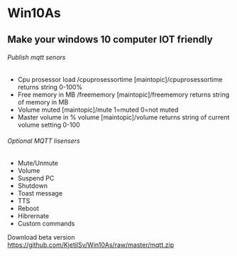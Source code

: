 # Win10As
## Make your windows 10 computer IOT friendly

###### Publish mqtt senors

- Cpu prosessor load /cpuprosessortime
[maintopic]/cpuprosessortime returns string 0-100%
- Free memory in MB /freememory
[maintopic]/freememory returns string of memory in MB
- Volume muted
[maintopic]/mute 1=muted 0=not muted
- Master volume in % volume
[maintopic]/volume returns string of current volume setting 0-100

###### Optional MQTT lisensers
- Mute/Unmute
- Volume
- Suspend PC
- Shutdown
- Toast message
- TTS
- Reboot
- Hibrernate
- Custom commands

Download beta version https://github.com/KjetilSv/Win10As/raw/master/mqtt.zip
